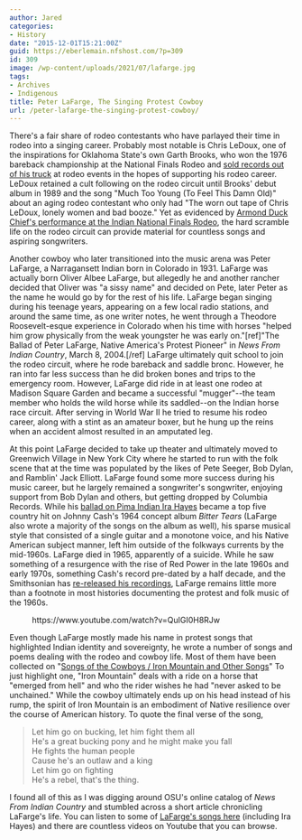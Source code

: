 ```yaml
---
author: Jared
categories:
- History
date: "2015-12-01T15:21:00Z"
guid: https://eberlemain.nfshost.com/?p=309
id: 309
image: /wp-content/uploads/2021/07/lafarge.jpg
tags:
- Archives
- Indigenous
title: Peter LaFarge, The Singing Protest Cowboy
url: /peter-lafarge-the-singing-protest-cowboy/
---
```

<!-- wp:paragraph -->
<p>There's a fair share of rodeo contestants who have parlayed their time in rodeo into a singing career. Probably most notable is Chris LeDoux, one of the inspirations for Oklahoma State's own Garth Brooks, who won the 1976 bareback championship at the National Finals Rodeo and <a href="https://www.allmusic.com/artist/chris-ledoux-mn0000107466/biography">sold records out of his truck</a> at rodeo events in the hopes of supporting his rodeo career. LeDoux retained a cult following on the rodeo circuit until Brooks' debut album in 1989 and the song "Much Too Young (To Feel This Damn Old)" about an aging rodeo contestant who only had "The worn out tape of Chris LeDoux, lonely women and bad booze." Yet as evidenced by <a href="https://blog.jaredeberle.org/past-and-future-of-indian-rodeo-in-las-vegas/">Armond Duck Chief's performance at the Indian National Finals Rodeo</a>, the hard scramble life on the rodeo circuit can provide material for countless songs and aspiring songwriters.</p>
<!-- /wp:paragraph -->

<!-- wp:paragraph -->
<p>Another cowboy who later transitioned into the music arena was Peter LaFarge, a Narragansett Indian born in Colorado in 1931. LaFarge was actually born Oliver Albee LaFarge, but allegedly he and another rancher decided that Oliver was "a sissy name" and decided on Pete, later Peter as the name he would go by for the rest of his life. LaFarge began singing during his teenage years, appearing on a few local radio stations, and around the same time, as one writer notes, he went through a Theodore Roosevelt-esque experience in Colorado when his time with horses "helped him grow physically from the weak youngster he was early on."[ref]"The Ballad of Peter LaFarge, Native America's Protest Pioneer" in <em>News From Indian Country</em>, March 8, 2004.[/ref] LaFarge ultimately quit school to join the rodeo circuit, where he rode bareback and saddle bronc. However, he ran into far less success than he did broken bones and trips to the emergency room. However, LaFarge did ride in at least one rodeo at Madison Square Garden and became a successful "mugger"--the team member who holds the wild horse while its saddled--on the Indian horse race circuit. After serving in World War II he tried to resume his rodeo career, along with a stint as an amateur boxer, but he hung up the reins when an accident almost resulted in an amputated leg.</p>
<!-- /wp:paragraph -->

<!-- wp:paragraph -->
<p>At this point LaFarge decided to take up theater and ultimately moved to Greenwich Village in New York City where he started to run with the folk scene that at the time was populated by the likes of Pete Seeger, Bob Dylan, and Ramblin' Jack Elliott. LaFarge found some more success during his music career, but he largely remained a songwriter's songwriter, enjoying support from Bob Dylan and others, but getting dropped by Columbia Records. While his <a href="https://www.youtube.com/watch?v=wIt5v_3P_XA">ballad on Pima Indian Ira Hayes</a> became a top five country hit on Johnny Cash's 1964 concept album <em>Bitter Tears</em> (LaFarge also wrote a majority of the songs on the album as well), his sparse musical style that consisted of a single guitar and a monotone voice, and his Native American subject manner, left him outside of the folkways currents by the mid-1960s. LaFarge died in 1965, apparently of a suicide. While he saw something of a resurgence with the rise of Red Power in the late 1960s and early 1970s, something Cash's record pre-dated by a half decade, and the Smithsonian has <a href="https://www.amazon.com/s?k=peter+lafarge&amp;ref=nb_sb_noss_2">re-released his recordings</a>, LaFarge remains little more than a footnote in most histories documenting the protest and folk music of the 1960s.</p>
<!-- /wp:paragraph -->

<!-- wp:embed {"url":"https://www.youtube.com/watch?v=QuIGI0H8RJw","type":"video","providerNameSlug":"youtube","responsive":true,"className":"wp-embed-aspect-16-9 wp-has-aspect-ratio"} -->
<figure class="wp-block-embed is-type-video is-provider-youtube wp-block-embed-youtube wp-embed-aspect-16-9 wp-has-aspect-ratio"><div class="wp-block-embed__wrapper">
https://www.youtube.com/watch?v=QuIGI0H8RJw
</div></figure>
<!-- /wp:embed -->

<!-- wp:paragraph -->
<p>Even though LaFarge mostly made his name in protest songs that highlighted Indian identity and sovereignty, he wrote a number of songs and poems dealing with the rodeo and cowboy life. Most of them have been collected on "<a href="https://www.amazon.com/Songs-Cowboys-Iron-Mountain-Other/dp/tracks/B00000ATH0/ref=dp_tracks_all_1">Songs of the Cowboys / Iron Mountain and Other Songs</a>" To just highlight one, "Iron Mountain" deals with a ride on a horse that "emerged from hell" and who the rider wishes he had "never asked to be unchained." While the cowboy ultimately ends up on his head instead of his rump, the spirit of Iron Mountain is an embodiment of Native resilience over the course of American history. To quote the final verse of the song,</p>
<!-- /wp:paragraph -->

<!-- wp:quote -->
<blockquote class="wp-block-quote"><p>Let him go on bucking, let him fight them all<br>He's a great bucking pony and he might make you fall<br>He fights the human people<br>Cause he's an outlaw and a king<br>Let him go on fighting<br>He's a rebel, that's the thing.</p></blockquote>
<!-- /wp:quote -->

<!-- wp:paragraph -->
<p>I found all of this as I was digging around OSU's online catalog of <em>News From Indian Country</em> and stumbled across a short article chronicling LaFarge's life. You can listen to some of <a href="http://search.alexanderstreet.com/view/work/71381">LaFarge's songs here</a> (including Ira Hayes) and there are countless videos on Youtube that you can browse.</p>
<!-- /wp:paragraph -->